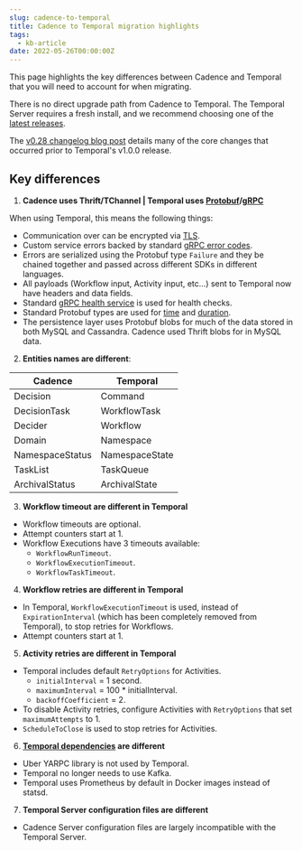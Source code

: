 ```yaml
---
slug: cadence-to-temporal
title: Cadence to Temporal migration highlights
tags:
  - kb-article
date: 2022-05-26T00:00:00Z
---
```


This page highlights the key differences between Cadence and Temporal that you will need to account for when migrating.

<!-- truncate -->

There is no direct upgrade path from Cadence to Temporal.
The Temporal Server requires a fresh install, and we recommend choosing one of the [latest releases](https://github.com/temporalio/temporal/releases).

The [v0.28 changelog blog post](/blog/temporal-v0.28.0-changelog) details many of the core changes that occurred prior to Temporal's v1.0.0 release.

## Key differences

1. **Cadence uses Thrift/TChannel | Temporal uses [Protobuf](https://developers.google.com/protocol-buffers)/[gRPC](https://grpc.io/)**

When using Temporal, this means the following things:

- Communication over can be encrypted via [TLS](/references/configuration/#tls).
- Custom service errors backed by standard [gRPC error codes](https://pkg.go.dev/google.golang.org/grpc/codes).
- Errors are serialized using the Protobuf type `Failure` and they be chained together and passed across different SDKs in different languages.
- All payloads (Workflow input, Activity input, etc...) sent to Temporal now have headers and data fields.
- Standard [gRPC health service](https://github.com/grpc/grpc/blob/master/doc/health-checking.md) is used for health checks.
- Standard Protobuf types are used for [time](https://developers.google.com/protocol-buffers/docs/reference/google.protobuf#timestamp) and [duration](https://developers.google.com/protocol-buffers/docs/reference/google.protobuf#google.protobuf.Duration).
- The persistence layer uses Protobuf blobs for much of the data stored in both MySQL and Cassandra. Cadence used Thrift blobs for in MySQL data.

2. **Entities names are different**:

| Cadence         | Temporal       |
| --------------- | -------------- |
| Decision        | Command        |
| DecisionTask    | WorkflowTask   |
| Decider         | Workflow       |
| Domain          | Namespace      |
| NamespaceStatus | NamespaceState |
| TaskList        | TaskQueue      |
| ArchivalStatus  | ArchivalState  |

3. **Workflow timeout are different in Temporal**

- Workflow timeouts are optional.
- Attempt counters start at 1.
- Workflow Executions have 3 timeouts available:
  - `WorkflowRunTimeout`.
  - `WorkflowExecutionTimeout`.
  - `WorkflowTaskTimeout`.

4. **Workflow retries are different in Temporal**

- In Temporal, `WorkflowExecutionTimeout` is used, instead of `ExpirationInterval` (which has been completely removed from Temporal), to stop retries for Workflows.
- Attempt counters start at 1.

5. **Activity retries are different in Temporal**

- Temporal includes default `RetryOptions` for Activities.
  - `initialInterval` = 1 second.
  - `maximumInterval` = 100 \* initialInterval.
  - `backoffCoefficient` = 2.
- To disable Activity retries, configure Activities with `RetryOptions` that set `maximumAttempts` to 1.
- `ScheduleToClose` is used to stop retries for Activities.

6. **[Temporal dependencies](/clusters) are different**

- Uber YARPC library is not used by Temporal.
- Temporal no longer needs to use Kafka.
- Temporal uses Prometheus by default in Docker images instead of statsd.

7. **Temporal Server configuration files are different**

- Cadence Server configuration files are largely incompatible with the Temporal Server.
